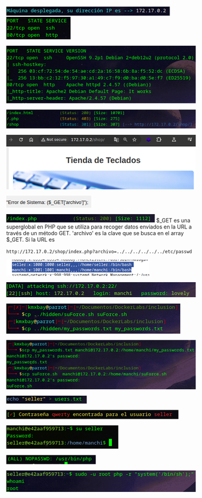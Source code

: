 ![](images/images-inclusion/Pasted%20image%2020250307235152.png)
![](images/images-inclusion/Pasted%20image%2020250307235325.png)

![](images/images-inclusion/Pasted%20image%2020250307235549.png)

![](images/images-inclusion/Pasted%20image%2020250308000009.png)

![](images/images-inclusion/Pasted%20image%2020250308000045.png)

![](images/images-inclusion/Pasted%20image%2020250308000125.png)

![](images/images-inclusion/Pasted%20image%2020250308000350.png)
$_GET es una superglobal en PHP que se utiliza para recoger datos enviados en la URL a través de un método GET.  'archivo' es la clave que se busca en el array $_GET. Si la URL es

`http://172.17.0.2/shop/index.php?archivo=../../../../../../etc/passwd`

![](images/images-inclusion/Pasted%20image%2020250308001424.png)

![](images/images-inclusion/Pasted%20image%2020250308003247.png)



![](images/images-inclusion/Pasted%20image%2020250308010712.png)

![](images/images-inclusion/Pasted%20image%2020250308010735.png)

![](images/images-inclusion/Pasted%20image%2020250308011235.png)

![](images/images-inclusion/Pasted%20image%2020250308011337.png)

![](images/images-inclusion/Pasted%20image%2020250308011408.png)

![](images/images-inclusion/Pasted%20image%2020250308011539.png)

![](images/images-inclusion/Pasted%20image%2020250308011844.png)


